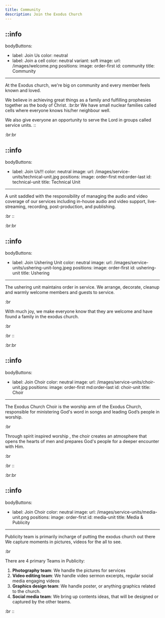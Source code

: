 ```yaml
---
title: Community
description: Join the Exodus Church
---
```


::info
---
bodyButtons:
  - label: Join Us
    color: neutral
  - label: Join a cell
    color: neutral
    variant: soft
image:
  url: /images/welcome.png
positions:
  image: order-first
id: community
title: Community
---
At the Exodus church, we're big on community and every member feels known and loved.

We believe in achieving great things as a family and fulfilling prophesies together as the
body of Christ. \:br\:br We have small nuclear families called cells where everyone knows his/her neighbour well.

We also give everyone an opportunity to serve the Lord in groups called service units.
::

\:br\:br

<!-- <h2 class="text-3xl">Service Units</h2> -->

::info
---
bodyButtons:
  - label: Join Us!!!
    color: neutral
image:
  url: /images/service-units/technical-unit.jpg
positions:
  image: order-first md:order-last
id: technical-unit
title: Technical Unit
---
A unit saddled with the responsibility of managing the audio and video
coverage of our services including in-house audio and video support,
live-streaming, recording, post-production, and publishing.

:br
::

\:br\:br

::info
---
bodyButtons:
  - label: Join Ushering Unit
    color: neutral
image:
  url: /images/service-units/ushering-unit-long.jpeg
positions:
  image: order-first
id: ushering-unit
title: Ushering
---
The ushering unit maintains order in service.
We arrange, decorate, cleanup and warmly welcome members and guests to service.

:br

 

With much joy, we make everyone know that they are welcome and have found a family in
the exodus church.

:br

 

:br
::

\:br\:br

::info
---
bodyButtons:
  - label: Join Choir
    color: neutral
image:
  url: /images/service-units/choir-unit.jpg
positions:
  image: order-first md:order-last
id: choir-unit
title: Choir
---
The Exodus Church Choir is the worship arm of the Exodus Church,
responsible for ministering God's word in songs and leading God’s
people in worship.

:br

 

Through spirit inspired worship , the choir creates an atmosphere that
opens the hearts of men and prepares God's people for a deeper
encounter with Him.

:br

 

:br
::

\:br\:br

::info
---
bodyButtons:
  - label: Join Choir
    color: neutral
image:
  url: /images/service-units/media-unit.png
positions:
  image: order-first
id: media-unit
title: Media & Publicity
---
Publicity team is primarily incharge of putting the exodus church out there
We capture moments in pictures, videos for the all to see.

:br

 

There are 4 primary Teams in Publicity:

1. **Photography team**: We handle the pictures for services
2. **Video editing team**: We handle video sermon excerpts, regular social media engaging videos
3. **Graphics design team**: We handle poster, or anything graphics related to the church.
4. **Social media team**: We bring up contents ideas, that will be designed or captured by the other teams.

:br
::
